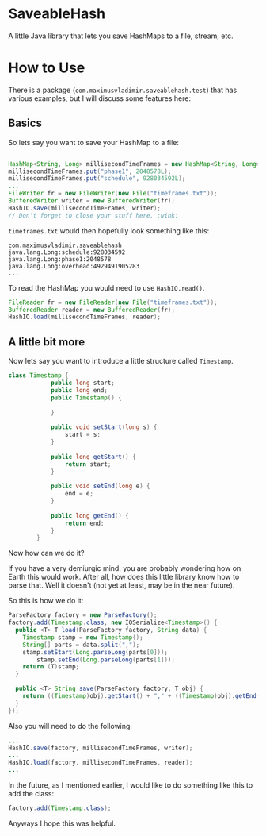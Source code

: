 SaveableHash
============

A little Java library that lets you save HashMaps to a file, stream, etc.


How to Use
==========

There is a package (```com.maximusvladimir.saveablehash.test```) that has various examples, but I will discuss some features here:

## Basics

So lets say you want to save your HashMap to a file:

```Java

HashMap<String, Long> millisecondTimeFrames = new HashMap<String, Long>();
millisecondTimeFrames.put("phase1", 2048578L);
millisecondTimeFrames.put("schedule", 928034592L);
...
FileWriter fr = new FileWriter(new File("timeframes.txt"));
BufferedWriter writer = new BufferedWriter(fr);
HashIO.save(millisecondTimeFrames, writer);
// Don't forget to close your stuff here. :wink:

```

```timeframes.txt``` would then hopefully look something like this:

```
com.maximusvladimir.saveablehash
java.lang.Long:schedule:928034592
java.lang.Long:phase1:2048578
java.lang.Long:overhead:4929491905283
...
```

To read the HashMap you would need to use ```HashIO.read()```.

```Java
FileReader fr = new FileReader(new File("timeframes.txt"));
BufferedReader reader = new BufferedReader(fr);
HashIO.load(millisecondTimeFrames, reader);
```

## A little bit more

Now lets say you want to introduce a little structure called ```Timestamp```.

```Java
class Timestamp {
			public long start;
			public long end;
			public Timestamp() {
				
			}
			
			public void setStart(long s) {
				start = s;
			}
			
			public long getStart() {
				return start;
			}
			
			public void setEnd(long e) {
				end = e;
			}
			
			public long getEnd() {
				return end;
			}
		}
```

Now how can we do it?

If you have a very demiurgic mind, you are probably wondering how on Earth this would work. After all, how does this little library know how to parse that. Well it doesn't (not yet at least, may be in the near future).

So this is how we do it:

```Java
ParseFactory factory = new ParseFactory();
factory.add(Timestamp.class, new IOSerialize<Timestamp>() {
  public <T> T load(ParseFactory factory, String data) {
    Timestamp stamp = new Timestamp();
    String[] parts = data.split(",");
    stamp.setStart(Long.parseLong(parts[0]));
		stamp.setEnd(Long.parseLong(parts[1]));
    return (T)stamp;
  }

  public <T> String save(ParseFactory factory, T obj) {
    return ((Timestamp)obj).getStart() + "," + ((Timestamp)obj).getEnd();
  }
});
```

Also you will need to do the following:

```Java
...
HashIO.save(factory, millisecondTimeFrames, writer);
...
HashIO.load(factory, millisecondTimeFrames, reader);
...
```

In the future, as I mentioned earlier, I would like to do something like this to add the class:

```Java
factory.add(Timestamp.class);
```


Anyways I hope this was helpful.
